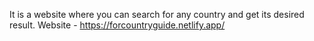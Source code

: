 It is a website where you can search for any country and get its desired result.
Website - https://forcountryguide.netlify.app/
